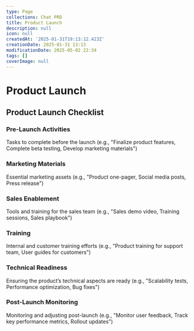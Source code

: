 ```yaml
---
type: Page
collections: Chat PRD
title: Product Launch
description: null
icon: null
createdAt: '2025-01-31T19:13:12.423Z'
creationDate: 2025-01-31 13:13
modificationDate: 2025-05-02 22:34
tags: []
coverImage: null
---
```


# Product Launch

## Product Launch Checklist

### Pre-Launch Activities

Tasks to complete before the launch (e.g., "Finalize product features, Complete beta testing, Develop marketing materials")

### Marketing Materials

Essential marketing assets (e.g., "Product one-pager, Social media posts, Press release")

### Sales Enablement

Tools and training for the sales team (e.g., "Sales demo video, Training sessions, Sales playbook")

### Training

Internal and customer training efforts (e.g., "Product training for support team, User guides for customers")

### Technical Readiness

Ensuring the product’s technical aspects are ready (e.g., "Scalability tests, Performance optimization, Bug fixes")

### Post-Launch Monitoring

Monitoring and adjusting post-launch (e.g., "Monitor user feedback, Track key performance metrics, Rollout updates")

